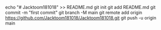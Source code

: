 echo "# Jacktoom181018" >> README.md
git init
git add README.md
git commit -m "first commit"
git branch -M main
git remote add origin https://github.com/Jacktoom181018/Jacktoom181018.git
git push -u origin main
